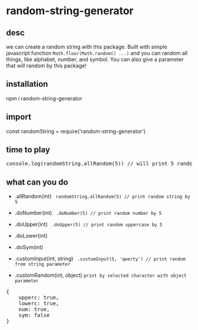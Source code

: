 # random-string-generator

## desc
we can create a random string with this package. Built with simple javascript function ``` Math.floor(Math.random() ...) ``` and you can random all things, like alphabet, number, and symbol. You can also give a parameter that will random by this package!

## installation
npm i random-string-generator

## import 
const randomString = require('random-string-generator')

## time to play
<pre>
console.log(randomString.allRandom(5)) // will print 5 random string : {)FVN
</pre>

## what can you do
- .allRandom(int) ``` randomString.allRandom(5) // print random string by 5``` 
- .doNumber(int) ``` .doNumber(5) // print random number by 5``` 
- .doUpper(int) ``` .doUpper(5) // print random uppercase by 5``` 
- .doLower(int)
- .doSym(int)

- .customInput(int, string) ``` .customInput(5, 'qwerty') // print random from string parameter```

- .customRandom(int, object)  ``` print by selected character with object parameter ```
<pre>
{
	upperc: true,
	lowerc: true,
	num: true,
	sym: false	
}
</pre>



